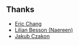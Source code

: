 ## Thanks

- [Eric Chang](https://github.com/ericchang00)
- [Lilian Besson (Naereen)](https://github.com/Naereen)
- [Jakub Czakon](https://github.com/jakubczakon)
